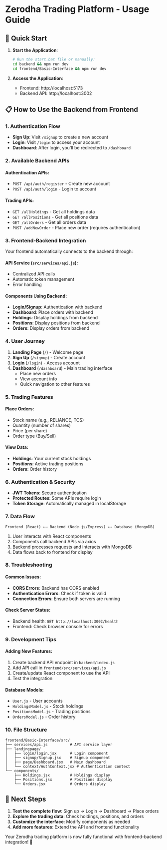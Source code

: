 # Zerodha Trading Platform - Usage Guide

## 🚀 Quick Start

1. **Start the Application**:
   ```bash
   # Run the start.bat file or manually:
   cd backend && npm run dev
   cd frontend/Basic-Interface && npm run dev
   ```

2. **Access the Application**:
   - Frontend: http://localhost:5173
   - Backend API: http://localhost:3002

## 📋 How to Use the Backend from Frontend

### 1. **Authentication Flow**
- **Sign Up**: Visit `/signup` to create a new account
- **Login**: Visit `/login` to access your account
- **Dashboard**: After login, you'll be redirected to `/dashboard`

### 2. **Available Backend APIs**

#### Authentication APIs:
- `POST /api/auth/register` - Create new account
- `POST /api/auth/login` - Login to account

#### Trading APIs:
- `GET /allHoldings` - Get all holdings data
- `GET /allPositions` - Get all positions data  
- `GET /allOrders` - Get all orders data
- `POST /addNewOrder` - Place new order (requires authentication)

### 3. **Frontend-Backend Integration**

Your frontend automatically connects to the backend through:

#### **API Service** (`src/services/api.js`):
- Centralized API calls
- Automatic token management
- Error handling

#### **Components Using Backend**:
- **Login/Signup**: Authentication with backend
- **Dashboard**: Place orders with backend
- **Holdings**: Display holdings from backend
- **Positions**: Display positions from backend
- **Orders**: Display orders from backend

### 4. **User Journey**

1. **Landing Page** (`/`) - Welcome page
2. **Sign Up** (`/signup`) - Create account
3. **Login** (`/login`) - Access account
4. **Dashboard** (`/dashboard`) - Main trading interface
   - Place new orders
   - View account info
   - Quick navigation to other features

### 5. **Trading Features**

#### **Place Orders**:
- Stock name (e.g., RELIANCE, TCS)
- Quantity (number of shares)
- Price (per share)
- Order type (Buy/Sell)

#### **View Data**:
- **Holdings**: Your current stock holdings
- **Positions**: Active trading positions
- **Orders**: Order history

### 6. **Authentication & Security**

- **JWT Tokens**: Secure authentication
- **Protected Routes**: Some APIs require login
- **Token Storage**: Automatically managed in localStorage

### 7. **Data Flow**

```
Frontend (React) ←→ Backend (Node.js/Express) ←→ Database (MongoDB)
```

1. User interacts with React components
2. Components call backend APIs via axios
3. Backend processes requests and interacts with MongoDB
4. Data flows back to frontend for display

### 8. **Troubleshooting**

#### **Common Issues**:
- **CORS Errors**: Backend has CORS enabled
- **Authentication Errors**: Check if token is valid
- **Connection Errors**: Ensure both servers are running

#### **Check Server Status**:
- Backend health: `GET http://localhost:3002/health`
- Frontend: Check browser console for errors

### 9. **Development Tips**

#### **Adding New Features**:
1. Create backend API endpoint in `backend/index.js`
2. Add API call in `frontend/src/services/api.js`
3. Create/update React component to use the API
4. Test the integration

#### **Database Models**:
- `User.js` - User accounts
- `HoldingsModel.js` - Stock holdings
- `PositionsModel.js` - Trading positions
- `OrdersModel.js` - Order history

### 10. **File Structure**

```
frontend/Basic-Interface/src/
├── services/api.js          # API service layer
├── landingpage/
│   ├── login/login.jsx      # Login component
│   ├── signup/Signup.jsx    # Signup component
│   ├── page/Dashboard.jsx   # Main dashboard
│   └── context/AuthContext.jsx # Authentication context
└── components/
    ├── Holdings.jsx         # Holdings display
    ├── Positions.jsx        # Positions display
    └── Orders.jsx           # Orders display
```

## 🎯 Next Steps

1. **Test the complete flow**: Sign up → Login → Dashboard → Place orders
2. **Explore the trading data**: Check holdings, positions, and orders
3. **Customize the interface**: Modify components as needed
4. **Add more features**: Extend the API and frontend functionality

Your Zerodha trading platform is now fully functional with frontend-backend integration! 🚀 